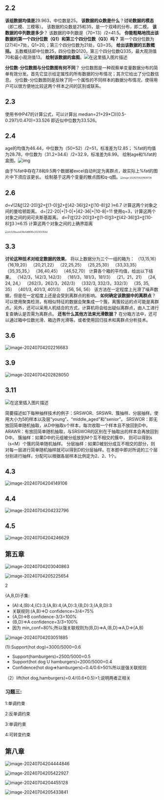 ## 2.2

**该组数据均值是**29.963，中位数是25。
**该数据的众数是什么**？**讨论数据的模态**（即二模、三模等）。
该数据的众数是25和35，是一个双峰的分布，即二模。
**该数据的中列数是多少**？
该数据的中列数是（70+13）/2=41.5。
**你能粗略地找出该数据的第一个四分位数（Q1）和第三个四分位数（Q3）吗？**
第一个四分位数为[27/4]=7处，Q1=20,；第三个四分位数为21处，Q3=35。
**给出该数据的五数概括。**
五数概括即中位数25，四分位数Q120，第三个四分位数Q335，最大观测值70和最小观测值13。
**绘制该数据的盒图**。![在这里插入图片描述](https://img-blog.csdnimg.cn/20200423014342708.png)

**分位数**-**分位数图与分位数图有何不同**？
分位数图是一种观察单变量数据分布的简单有效分发。首先它显示给定属性的所有数据的分布情况；其次它给出了分位数信息。
分位数-分位数图则是反映了同一个属性的不同样本的数据分布情况，使得用户可以很方便地比较这两个样本之间的区别或联系。

## 2.3

使用书中P47的计算公式，可以计算出
median=21+29*□((0.5-0.297)/0.470)=33.526
即近似中位数为33.526。

## 2.4

age的均值为46.44，中位数为（50+52）/2=51，标准差为12.85；
%fat的均值为28.78，中位数为（31.2+34.6）/2=32.9，标准差为8.99。
绘制age和%fat的盒图。![img](https://img-blog.csdnimg.cn/20200423014432769.png)

由于%fat中存在7.8和9.5两个数据被excel自动判定为离群点，故实际上%fat的图片中下须应该更长。
绘制基于这两个变量的散点图和q-q图。<img src="C:\Users\74140\AppData\Roaming\Typora\typora-user-images\image-20240704201608726.png" alt="image-20240704201608726" style="zoom:50%;" />



## **2.6**

d=√(2&〖(22-20)〗2+〖(1-0)〗2+〖(42-36)〗2+〖(10-8)〗2 )≈6.7
计算这两个对象之间的曼哈顿距离。
d=|22-20|+|1-0|+|42-36|+|10-8|=11
使用q=3，计算这两个对象之间的闵可夫斯基距离。
d=∛(〖(22-20)〗3+〖(1-0)〗3+〖(42-36)〗3+〖(10-8)〗3 )≈6.15
计算这两个对象之间的上确界距离

<img src="D:\微信专用\WeChat Files\wxid_1gh42x77rl9422\FileStorage\Temp\a1c020bacb439e4d6695c202303354d.jpg" alt="a1c020bacb439e4d6695c202303354d" style="zoom:50%;" />

## 3.3

**讨论这种技术对给定数据的效果**。
将以上数据分为三个一组的箱为：
（13,15,16） （16,19,20） （20,21,22） （22,25,25） （25,25,30）
（33,33,35） （35,35,35,） （36,40,45） （46,52,70）
计算各个箱的平均值，给出以下结果。
（142/3，142/3, 142/3） （181/3，181/3，181/3） （21，21，21）
（24, 24, 24,） （262/3，262/3，262/3） （332/3, 332/3，332/3）
（35, 35, 35） （401/3, 401/3, 401/3） （56, 56, 56）
该方法在一定程度上光滑了噪声数据，但是在一定程度上还是会受到离群点的影响。
**如何确定该数据中的离群点**？
可以使用聚类检测，有相似特征的数据会聚集成一个簇，离簇较远的点可能是离群点。另外，还可以采用人机结合的方式，计算机将会给出疑似离群点，由人工进行复查确认是否需为离群点。
**还有什么其他方法来光滑数据？**
在分箱方法中，还可以通过箱中位数光滑、箱边界光滑等。或者使用回归技术和离群点分析技术。

## 3.6

![image-20240704202216683](C:\Users\74140\AppData\Roaming\Typora\typora-user-images\image-20240704202216683.png)

## 3.9

![image-20240704202828050](C:\Users\74140\AppData\Roaming\Typora\typora-user-images\image-20240704202828050.png)

## 3.11

![在这里插入图片描述](https://img-blog.csdnimg.cn/2020042301495345.png?x-oss-process=image/watermark,type_ZmFuZ3poZW5naGVpdGk,shadow_10,text_aHR0cHM6Ly9ibG9nLmNzZG4ubmV0L3FxXzQwNjY5MDU5,size_16,color_FFFFFF,t_70)

简要描述如下每种抽样技术的例子：SRSWOR、SRSWR、簇抽样、分层抽样。使用大小为5的样本以及层“young”、“middle_aged”和“senior”。
SRSWOR：即无放回简单随机抽取，从D中抽取s个样本，每次收取一个样本且不放回到D中。
ARAWR：有放回简单随机抽取，与SRSWOR的区别在于抽取出的样本会再放回到D中。
簇抽样：如果D中的元组被分组放到M个互不相交的簇中， 则可以得到s（s<M）个簇的简单随机抽样。
分层抽样：如果D被划分成互不相交的部分，则对每一层进行简单随机抽样就可以得到D的分层抽样。在本题中即对所说的三个层分别进行抽样，分配可以根据各层样本比例定为2、2、1个。

## 4.3

![image-20240704204149106](C:\Users\74140\AppData\Roaming\Typora\typora-user-images\image-20240704204149106.png)

## 4.4

![image-20240704204232796](C:\Users\74140\AppData\Roaming\Typora\typora-user-images\image-20240704204232796.png)

## 4.5

![image-20240704204246629](C:\Users\74140\AppData\Roaming\Typora\typora-user-images\image-20240704204246629.png)

## 第五章

![image-20240704203040863](C:\Users\74140\AppData\Roaming\Typora\typora-user-images\image-20240704203040863.png)

![image-20240704205225654](C:\Users\74140\AppData\Roaming\Typora\typora-user-images\image-20240704205225654.png)

2

{A,B,D)子集:

*  (A):4,(B}:4,{C}:3,{A,B}:4,(A,D}:3,{B,D}:3,(A,B,D):3
*  关联规则:(A,B}=>D confidence=3/4=75%
* {A,D)=>B confidence-3/3=100%
* {B,D}=>A confidence=3/3=100%
* 因为 min_conf=80%;所以强关联规则为{B,D}=>A,(B,D}=>A,D=>{A,B)

![image-20240704203051885](C:\Users\74140\AppData\Roaming\Typora\typora-user-images\image-20240704203051885.png)

(1):Support(hot dog)=3000/5000=0.6

* Support(hamburgers)=2500/5000=0.5
* Support(hot dog U hamburgers)=2000/5000=0.4
* Confidence(hot dog=>hamburgers)=0.4/0.6>50%所以是强关联规则

（2）lift(hot dog,hamburgers)=0.4/(0.6*0.5)>1;说明两者正相关

### 习题三:

1:单调约束

2:反单调约束

3:单调约束

4:可转变约束

## 第八章

![image-20240704204444846](C:\Users\74140\AppData\Roaming\Typora\typora-user-images\image-20240704204444846.png)

![image-20240704205422927](C:\Users\74140\AppData\Roaming\Typora\typora-user-images\image-20240704205422927.png)

![image-20240704204455128](C:\Users\74140\AppData\Roaming\Typora\typora-user-images\image-20240704204455128.png)

![image-20240704205433841](C:\Users\74140\AppData\Roaming\Typora\typora-user-images\image-20240704205433841.png)

